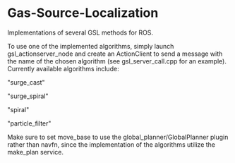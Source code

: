 # Gas-Source-Localization
Implementations of several GSL methods for ROS.

To use one of the implemented algorithms, simply launch gsl_actionserver_node and create an ActionClient to send a message with the name of the chosen algorithm (see gsl_server_call.cpp for an example).
Currently available algorithms include:

"surge_cast"

"surge_spiral"

"spiral"

"particle_filter"

Make sure to set move_base to use the global_planner/GlobalPlanner plugin rather than navfn, since the implementation of the algorithms utilize the make_plan service.
